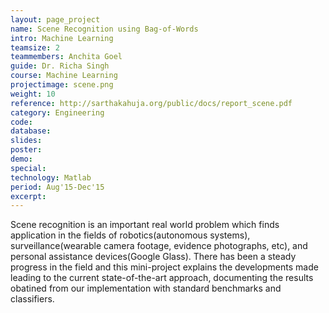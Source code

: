 ```yaml
---
layout: page_project
name: Scene Recognition using Bag-of-Words
intro: Machine Learning
teamsize: 2
teammembers: Anchita Goel
guide: Dr. Richa Singh
course: Machine Learning
projectimage: scene.png
weight: 10
reference: http://sarthakahuja.org/public/docs/report_scene.pdf
category: Engineering
code:
database: 
slides: 
poster: 
demo:
special:
technology: Matlab
period: Aug'15-Dec'15
excerpt: 
---
```

Scene recognition is an important real world problem which finds application in the fields of robotics(autonomous systems), surveillance(wearable camera footage, evidence photographs, etc), and personal assistance devices(Google Glass). There has been a steady progress in the field and this mini-project explains the developments made leading to the current state-of-the-art approach, 
documenting the results obatined from our implementation with standard benchmarks and classifiers.